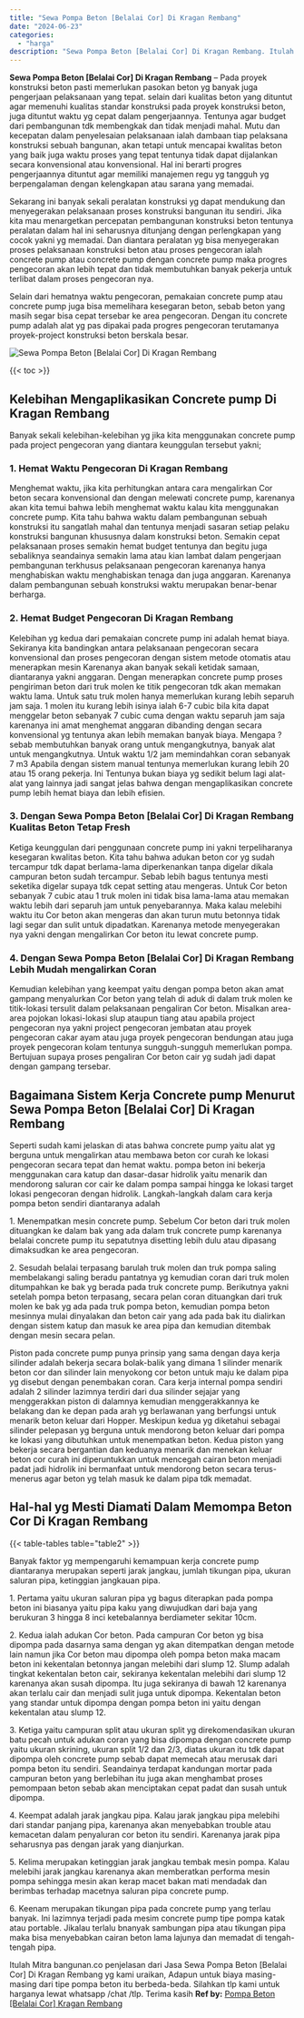 ```yaml
---
title: "Sewa Pompa Beton [Belalai Cor] Di Kragan Rembang"
date: "2024-06-23"
categories: 
  - "harga"
description: "Sewa Pompa Beton [Belalai Cor] Di Kragan Rembang. Itulah Mitra bangunan.co penjelasan dari Jasa Sewa Pompa Beton [Belalai Cor] Di Kragan Rembang yg kami ur..."
---
```


**Sewa Pompa Beton \[Belalai Cor\] Di Kragan Rembang** – Pada proyek konstruksi beton pasti memerlukan pasokan beton yg banyak juga pengerjaan pelaksanaan yang tepat. selain dari kualitas beton yang dituntut agar memenuhi kualitas standar konstruksi pada proyek konstruksi beton, juga dituntut waktu yg cepat dalam pengerjaannya. Tentunya agar budget dari pembangunan tdk membengkak dan tidak menjadi mahal. Mutu dan kecepatan dalam penyelesaian pelaksanaan ialah dambaan tiap pelaksana konstruksi sebuah bangunan, akan tetapi untuk mencapai kwalitas beton yang baik juga waktu proses yang tepat tentunya tidak dapat dijalankan secara konvensional atau konvensional. Hal ini berarti progres pengerjaannya dituntut agar memiliki manajemen regu yg tangguh yg berpengalaman dengan kelengkapan atau sarana yang memadai.

Sekarang ini banyak sekali peralatan konstruksi yg dapat mendukung dan menyegerakan pelaksanaan proses konstruksi bangunan itu sendiri. Jika kita mau menargetkan percepatan pembangunan konstruksi beton tentunya peralatan dalam hal ini seharusnya ditunjang dengan perlengkapan yang cocok yakni yg memadai. Dan diantara peralatan yg bisa menyegerakan proses pelaksanaan konstruksi beton atau proses pengecoran ialah concrete pump atau concrete pump dengan concrete pump maka progres pengecoran akan lebih tepat dan tidak membutuhkan banyak pekerja untuk terlibat dalam proses pengecoran nya.

Selain dari hematnya waktu pengecoran, pemakaian concrete pump atau concrete pump juga bisa memelihara kesegaran beton, sebab beton yang masih segar bisa cepat tersebar ke area pengecoran. Dengan itu concrete pump adalah alat yg pas dipakai pada progres pengecoran terutamanya proyek-project konstruksi beton berskala besar.

![Sewa Pompa Beton [Belalai Cor] Di Kragan Rembang](/images/sewa-concrete-pump-24.png)

{{< toc >}}

## Kelebihan Mengaplikasikan Concrete pump Di Kragan Rembang

Banyak sekali kelebihan-kelebihan yg jika kita menggunakan concrete pump pada project pengecoran yang diantara keunggulan tersebut yakni;

### 1\. Hemat Waktu Pengecoran Di Kragan Rembang

Menghemat waktu, jika kita perhitungkan antara cara mengalirkan Cor beton secara konvensional dan dengan melewati concrete pump, karenanya akan kita temui bahwa lebih menghemat waktu kalau kita menggunakan concrete pump. Kita tahu bahwa waktu dalam pembangunan sebuah konstruksi itu sangatlah mahal dan tentunya menjadi sasaran setiap pelaku konstruksi bangunan khususnya dalam konstruksi beton. Semakin cepat pelaksanaan proses semakin hemat budget tentunya dan begitu juga sebaliknya seandainya semakin lama atau kian lambat dalam pengerjaan pembangunan terkhusus pelaksanaan pengecoran karenanya hanya menghabiskan waktu menghabiskan tenaga dan juga anggaran. Karenanya dalam pembangunan sebuah konstruksi waktu merupakan benar-benar berharga.

### 2\. Hemat Budget Pengecoran Di Kragan Rembang

Kelebihan yg kedua dari pemakaian concrete pump ini adalah hemat biaya. Sekiranya kita bandingkan antara pelaksanaan pengecoran secara konvensional dan proses pengecoran dengan sistem metode otomatis atau menerapkan mesin Karenanya akan banyak sekali ketidak samaan, diantaranya yakni anggaran. Dengan menerapkan concrete pump proses pengiriman beton dari truk molen ke titik pengecoran tdk akan memakan waktu lama. Untuk satu truk molen hanya memerlukan kurang lebih separuh jam saja. 1 molen itu kurang lebih isinya ialah 6-7 cubic bila kita dapat menggelar beton sebanyak 7 cubic cuma dengan waktu separuh jam saja karenanya ini amat menghemat anggaran dibanding dengan secara konvensional yg tentunya akan lebih memakan banyak biaya. Mengapa ? sebab membutuhkan banyak orang untuk mengangkutnya, banyak alat untuk mengangkutnya. Untuk waktu 1/2 jam memindahkan coran sebanyak 7 m3 Apabila dengan sistem manual tentunya memerlukan kurang lebih 20 atau 15 orang pekerja. Ini Tentunya bukan biaya yg sedikit belum lagi alat-alat yang lainnya jadi sangat jelas bahwa dengan mengaplikasikan concrete pump lebih hemat biaya dan lebih efisien.

### 3\. Dengan Sewa Pompa Beton \[Belalai Cor\] Di Kragan Rembang Kualitas Beton Tetap Fresh

Ketiga keunggulan dari penggunaan concrete pump ini yakni terpeliharanya kesegaran kwalitas beton. Kita tahu bahwa adukan beton cor yg sudah tercampur tdk dapat berlama-lama diperkenankan tanpa digelar dikala campuran beton sudah tercampur. Sebab lebih bagus tentunya mesti seketika digelar supaya tdk cepat setting atau mengeras. Untuk Cor beton sebanyak 7 cubic atau 1 truk molen ini tidak bisa lama-lama atau memakan waktu lebih dari separuh jam untuk penyebarannya. Maka kalau melebihi waktu itu Cor beton akan mengeras dan akan turun mutu betonnya tidak lagi segar dan sulit untuk dipadatkan. Karenanya metode menyegerakan nya yakni dengan mengalirkan Cor beton itu lewat concrete pump.

### 4\. Dengan Sewa Pompa Beton \[Belalai Cor\] Di Kragan Rembang Lebih Mudah mengalirkan Coran

Kemudian kelebihan yang keempat yaitu dengan pompa beton akan amat gampang menyalurkan Cor beton yang telah di aduk di dalam truk molen ke titik-lokasi tersulit dalam pelaksanaan pengaliran Cor beton. Misalkan area-area pojokan lokasi-lokasi slup ataupun tiang atau apabila project pengecoran nya yakni project pengecoran jembatan atau proyek pengecoran cakar ayam atau juga proyek pengecoran bendungan atau juga proyek pengecoran kolam tentunya sungguh-sungguh memerlukan pompa. Bertujuan supaya proses pengaliran Cor beton cair yg sudah jadi dapat dengan gampang tersebar.

## Bagaimana Sistem Kerja Concrete pump Menurut Sewa Pompa Beton \[Belalai Cor\] Di Kragan Rembang

Seperti sudah kami jelaskan di atas bahwa concrete pump yaitu alat yg berguna untuk mengalirkan atau membawa beton cor curah ke lokasi pengecoran secara tepat dan hemat waktu. pompa beton ini bekerja menggunakan cara katup dan dasar-dasar hidrolik yaitu menarik dan mendorong saluran cor cair ke dalam pompa sampai hingga ke lokasi target lokasi pengecoran dengan hidrolik. Langkah-langkah dalam cara kerja pompa beton sendiri diantaranya adalah

1\. Menempatkan mesin concrete pump. Sebelum Cor beton dari truk molen dituangkan ke dalam bak yang ada dalam truk concrete pump karenanya belalai concrete pump itu sepatutnya disetting lebih dulu atau dipasang dimaksudkan ke area pengecoran.

2\. Sesudah belalai terpasang barulah truk molen dan truk pompa saling membelakangi saling beradu pantatnya yg kemudian coran dari truk molen ditumpahkan ke bak yg berada pada truk concrete pump. Berikutnya yakni setelah pompa beton terpasang, secara pelan coran dituangkan dari truk molen ke bak yg ada pada truk pompa beton, kemudian pompa beton mesinnya mulai dinyalakan dan beton cair yang ada pada bak itu dialirkan dengan sistem katup dan masuk ke area pipa dan kemudian ditembak dengan mesin secara pelan.

Piston pada concrete pump punya prinsip yang sama dengan daya kerja silinder adalah bekerja secara bolak-balik yang dimana 1 silinder menarik beton cor dan silinder lain menyokong cor beton untuk maju ke dalam pipa yg disebut dengan penembakan coran. Cara kerja internal pompa sendiri adalah 2 silinder lazimnya terdiri dari dua silinder sejajar yang menggerakkan piston di dalamnya kemudian menggerakkannya ke belakang dan ke depan pada arah yg berlawanan yang berfungsi untuk menarik beton keluar dari Hopper. Meskipun kedua yg diketahui sebagai silinder pelepasan yg berguna untuk mendorong beton keluar dari pompa ke lokasi yang dibutuhkan untuk menempatkan beton. Kedua piston yang bekerja secara bergantian dan keduanya menarik dan menekan keluar beton cor curah ini diperuntukkan untuk mencegah cairan beton menjadi padat jadi hidrolik ini bermanfaat untuk mendorong beton secara terus-menerus agar beton yg telah masuk ke dalam pipa tdk memadat.

## Hal-hal yg Mesti Diamati Dalam Memompa Beton Cor Di Kragan Rembang

{{< table-tables table="table2" >}}

Banyak faktor yg mempengaruhi kemampuan kerja concrete pump diantaranya merupakan seperti jarak jangkau, jumlah tikungan pipa, ukuran saluran pipa, ketinggian jangkauan pipa.

1\. Pertama yaitu ukuran saluran pipa yg bagus diterapkan pada pompa beton ini biasanya yaitu pipa kaku yang diwujudkan dari baja yang berukuran 3 hingga 8 inci ketebalannya berdiameter sekitar 10cm.

2\. Kedua ialah adukan Cor beton. Pada campuran Cor beton yg bisa dipompa pada dasarnya sama dengan yg akan ditempatkan dengan metode lain namun jika Cor beton mau dipompa oleh pompa beton maka macam beton ini kekentalan betonnya jangan melebihi dari slump 12. Slump adalah tingkat kekentalan beton cair, sekiranya kekentalan melebihi dari slump 12 karenanya akan susah dipompa. Itu juga sekiranya di bawah 12 karenanya akan terlalu cair dan menjadi sulit juga untuk dipompa. Kekentalan beton yang standar untuk dipompa dengan pompa beton ini yaitu dengan kekentalan atau slump 12.

3\. Ketiga yaitu campuran split atau ukuran split yg direkomendasikan ukuran batu pecah untuk adukan coran yang bisa dipompa dengan concrete pump yaitu ukuran skrining, ukuran split 1/2 dan 2/3, diatas ukuran itu tdk dapat dipompa oleh concrete pump sebab dapat memecah atau merusak dari pompa beton itu sendiri. Seandainya terdapat kandungan mortar pada campuran beton yang berlebihan itu juga akan menghambat proses pemompaan beton sebab akan menciptakan cepat padat dan susah untuk dipompa.

4\. Keempat adalah jarak jangkau pipa. Kalau jarak jangkau pipa melebihi dari standar panjang pipa, karenanya akan menyebabkan trouble atau kemacetan dalam penyaluran cor beton itu sendiri. Karenanya jarak pipa seharusnya pas dengan jarak yang dianjurkan.

5\. Kelima merupakan ketinggian jarak jangkau tembak mesin pompa. Kalau melebihi jarak jangkau karenanya akan memberatkan performa mesin pompa sehingga mesin akan kerap macet bakan mati mendadak dan berimbas terhadap macetnya saluran pipa concrete pump.

6\. Keenam merupakan tikungan pipa pada concrete pump yang terlau banyak. Ini lazimnya terjadi pada mesim concrete pump tipe pompa katak atau portable. Jikalau terlalu bnanyak sambungan pipa atau tikungan pipa maka bisa menyebabkan cairan beton lama lajunya dan memadat di tengah-tengah pipa.

Itulah Mitra bangunan.co penjelasan dari Jasa Sewa Pompa Beton \[Belalai Cor\] Di Kragan Rembang yg kami uraikan, Adapun untuk biaya masing-masing dari tipe pompa beton itu berbeda-beda. Silahkan tlp kami untuk harganya lewat whatsapp /chat /tlp. Terima kasih
**Ref by:** [Pompa Beton [Belalai Cor] Kragan Rembang](https://id.wikipedia.org/wiki/Pompa)
